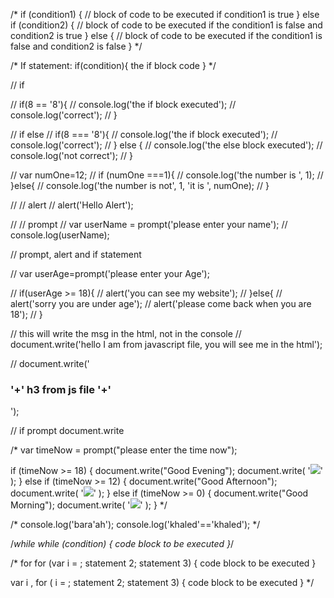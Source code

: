 /* if (condition1) {
  //  block of code to be executed if condition1 is true
} else if (condition2) {
  //  block of code to be executed if the condition1 is false and condition2 is true
} else {
  //  block of code to be executed if the condition1 is false and condition2 is false
} */





/*
If statement:
if(condition){
  the if block code
}
*/

// if

// if(8 == '8'){
//   console.log('the if block executed');
//   console.log('correct');
// }

// if else
// if(8 === '8'){
//   console.log('the if block executed');
//   console.log('correct');
// } else {
//   console.log('the else block executed');
//   console.log('not correct');
// }

// var numOne=12;
// if (numOne ===1){
//   console.log('the number is ', 1);
// }else{
//   console.log('the number is not', 1, 'it is ', numOne);
// }

// // alert
// alert('Hello Alert');

// // prompt
// var userName = prompt('please enter your name');
// console.log(userName);

// prompt, alert and if statement

// var userAge=prompt('please enter your Age');

// if(userAge >= 18){
//   alert('you can see my website');
// }else{
//   alert('sorry you are under age');
//   alert('please come back when you are 18');
// }

// this will write the msg in the html, not in the console
// document.write('hello I am from javascript file, you will see me in the html');

// document.write('<h3>'+' h3 from js file '+'</h3>');

// if prompt document.write

/* var timeNow = prompt("please enter the time now");

if (timeNow >= 18) {
  document.write("Good Evening");
  document.write(
    '<img src="https://i.pinimg.com/originals/6c/04/c6/6c04c6b013470efcb9474cf8e8f0456e.jpg">'
  );
} else if (timeNow >= 12) {
  document.write("Good Afternoon");
  document.write(
    '<img src="https://i.pinimg.com/originals/4e/86/86/4e8686f7ef038e941f81bc7504e6ab66.png">'
  );
} else if (timeNow >= 0) {
  document.write("Good Morning");
  document.write(
    '<img src="https://miro.medium.com/max/1600/1*oqFofdQ4wai3BkHAY6M-Rw.jpeg">'
  );
}
*/

/* console.log('bara\'ah');
console.log('khaled'=='khaled'); */

/*while
while (condition) {
  code block to be executed
}*/

/* for
for (var i = ; statement 2; statement 3) {
  code block to be executed
}

var i ,
for ( i = ; statement 2; statement 3) {
  code block to be executed
} */



